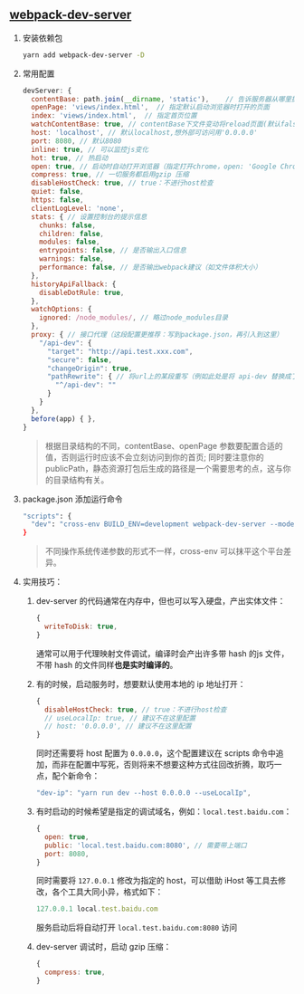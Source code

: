 ## [webpack-dev-server](https://www.webpackjs.com/configuration/dev-server/)

1. 安装依赖包  

    ```bash
    yarn add webpack-dev-server -D
    ```

2. 常用配置  

    ```js
    devServer: {
      contentBase: path.join(__dirname, 'static'),    // 告诉服务器从哪里提供内容(默认当前工作目录)
      openPage: 'views/index.html',  // 指定默认启动浏览器时打开的页面
      index: 'views/index.html',  // 指定首页位置
      watchContentBase: true, // contentBase下文件变动将reload页面(默认false)
      host: 'localhost', // 默认localhost,想外部可访问用'0.0.0.0'
      port: 8080, // 默认8080
      inline: true, // 可以监控js变化
      hot: true, // 热启动
      open: true, // 启动时自动打开浏览器（指定打开chrome，open: 'Google Chrome'）
      compress: true, // 一切服务都启用gzip 压缩
      disableHostCheck: true, // true：不进行host检查
      quiet: false,
      https: false,
      clientLogLevel: 'none',
      stats: { // 设置控制台的提示信息
        chunks: false,
        children: false,
        modules: false,
        entrypoints: false, // 是否输出入口信息
        warnings: false,
        performance: false, // 是否输出webpack建议（如文件体积大小）
      },
      historyApiFallback: {
        disableDotRule: true,
      },
      watchOptions: {
        ignored: /node_modules/, // 略过node_modules目录
      },
      proxy: { // 接口代理（这段配置更推荐：写到package.json，再引入到这里）
        "/api-dev": {
          "target": "http://api.test.xxx.com",
          "secure": false,
          "changeOrigin": true,
          "pathRewrite": { // 将url上的某段重写（例如此处是将 api-dev 替换成了空）
            "^/api-dev": ""
          }
        }
      },
      before(app) { },
    }
    ```

    > 根据目录结构的不同，contentBase、openPage 参数要配置合适的值，否则运行时应该不会立刻访问到你的首页; 同时要注意你的 publicPath，静态资源打包后生成的路径是一个需要思考的点，这与你的目录结构有关。

3. package.json 添加运行命令

    ```bash
    "scripts": {
      "dev": "cross-env BUILD_ENV=development webpack-dev-server --mode development --colors --profile"
    }
    ```

    > 不同操作系统传递参数的形式不一样，cross-env 可以抹平这个平台差异。

4. 实用技巧：

    1. dev-server 的代码通常在内存中，但也可以写入硬盘，产出实体文件：

        ```js
        {
          writeToDisk: true,
        }
        ```

        通常可以用于代理映射文件调试，编译时会产出许多带 hash 的js 文件，不带 hash 的文件同样**也是实时编译的**。

    2. 有的时候，启动服务时，想要默认使用本地的 ip 地址打开：

        ```js
        {
          disableHostCheck: true, // true：不进行host检查
          // useLocalIp: true, // 建议不在这里配置
          // host: '0.0.0.0', // 建议不在这里配置
        }
        ```

        同时还需要将 host 配置为 `0.0.0.0`，这个配置建议在 scripts 命令中追加，而非在配置中写死，否则将来不想要这种方式往回改折腾，取巧一点，配个新命令：

        ```js
        "dev-ip": "yarn run dev --host 0.0.0.0 --useLocalIp",
        ```

    3. 有时启动的时候希望是指定的调试域名，例如：`local.test.baidu.com`：

        ```js
        {
          open: true,
          public: 'local.test.baidu.com:8080', // 需要带上端口
          port: 8080,
        }
        ```

        同时需要将 `127.0.0.1` 修改为指定的 host，可以借助 iHost 等工具去修改，各个工具大同小异，格式如下：

        ```js
        127.0.0.1 local.test.baidu.com
        ```
        
        服务启动后将自动打开 `local.test.baidu.com:8080` 访问

    4. dev-server 调试时，启动 gzip 压缩：

        ```js
        {
          compress: true,
        }
        ```